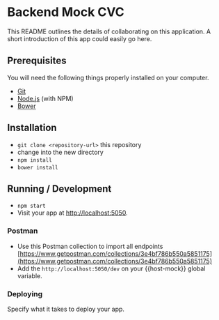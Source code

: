 # Backend Mock CVC

This README outlines the details of collaborating on this application.
A short introduction of this app could easily go here.

## Prerequisites

You will need the following things properly installed on your computer.

* [Git](http://git-scm.com/)
* [Node.js](http://nodejs.org/) (with NPM)
* [Bower](http://bower.io/)

## Installation

* `git clone <repository-url>` this repository
* change into the new directory
* `npm install`
* `bower install`

## Running / Development

* `npm start`
* Visit your app at [http://localhost:5050](http://localhost:5050).

### Postman

* Use this Postman collection to import all endpoints [https://www.getpostman.com/collections/3e4bf786b550a5851175](https://www.getpostman.com/collections/3e4bf786b550a5851175)
* Add the `http://localhost:5050/dev` on your {{host-mock}} global variable.


### Deploying

Specify what it takes to deploy your app.